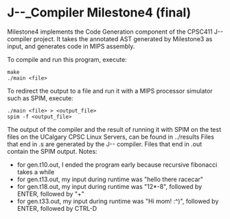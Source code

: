 # J--_Compiler Milestone4 (final)

Milestone4 implements the Code Generation component of the CPSC411 J-- compiler project.
It takes the annotated AST generated by Milestone3 as input, and generates code in MIPS assembly.

To compile and run this program, execute:

    make
    ./main <file>

To redirect the output to a file and run it with a MIPS processor simulator such as SPIM, execute:

    ./main <file> > <output_file>
    spim -f <output_file>

The output of the compiler and the result of running it with SPIM on the test files on the UCalgary CPSC Linux Servers, can be found in ../results
Files that end in .s are generated by the J-- compiler.
Files that end in .out contain the SPIM output.
Notes:
- for gen.t10.out, I ended the program early because recursive fibonacci takes a while
- for gen.t13.out, my input during runtime was "hello there racecar"
- for gen.t18.out, my input during runtime was "12*-8", followed by ENTER, followed by "+"
- for gen.t33.out, my input during runtime was "Hi mom! :^)", followed by ENTER, followed by CTRL-D
